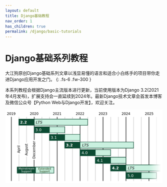```yaml
---
layout: default
title: Django基础教程
nav_order: 1
has_children: true
permalink: /django/basic-tutorials
---
```


# Django基础系列教程

大江狗原创Django基础系列文章以浅显易懂的语言和适合小白练手的项目带你走进Django应用开发之门。
{: .fs-6 .fw-300 }

本系列教程会根据Django主流版本进行更新，当前使用版本为Django 3.2(2021年4月发布)，扩展支持会一直延续到2024年。最新Django技术文章会首发本博客及微信公众号【Python Web与Django开发】，欢迎关注。

![release-roadmap.3c7ece4f31b3](0-basic-tutorials.assets/release-roadmap.3c7ece4f31b3.png)